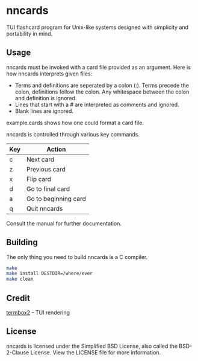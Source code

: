 # nncards
TUI flashcard program for Unix-like systems designed with simplicity and 
portability in mind.

## Usage
nncards must be invoked with a card file provided as an argument. Here is how
nncards interprets given files:

* Terms and definitions are seperated by a colon (:). Terms precede the colon,
definitions follow the colon. Any whitespace between the colon and definition
is ignored.
* Lines that start with a # are interpreted as comments and ignored.
* Blank lines are ignored.

example.cards shows how one could format a card file.

nncards is controlled through various key commands.

| Key | Action               |
| --- | ---------------------|
| c   | Next card            |
| z   | Previous card        |
| x   | Flip card            |
| d   | Go to final card     |
| a   | Go to beginning card |
| q   | Quit nncards         |

Consult the manual for further documentation.

## Building

The only thing you need to build nncards is a C compiler.

```bash
make
make install DESTDIR=/where/ever
make clean
```

## Credit
[termbox2](https://github.com/termbox/termbox2) - TUI rendering

## License
nncards is licensed under the Simplified BSD License, also called the 
BSD-2-Clause License. View the LICENSE file for more information.
